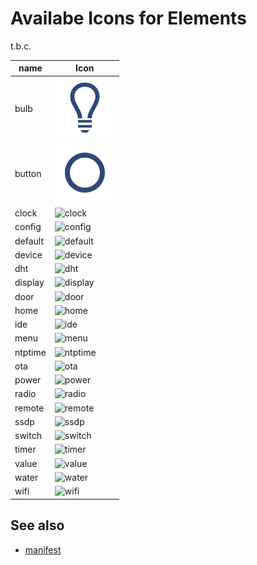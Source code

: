 # Availabe Icons for Elements

t.b.c.

| name     | Icon |
| ---      | --- |
| bulb     | ![bulb](i/bulb.svg)
| button   | ![button](i/button.svg)
| clock    | ![clock](https://www.mathertel.de/HomeDing/i/clock.svg)
| config   | ![config](https://www.mathertel.de/HomeDing/i/config.svg)
| default  | ![default](https://www.mathertel.de/HomeDing/i/default.svg)
| device   | ![device](https://www.mathertel.de/HomeDing/i/device.svg)
| dht      | ![dht](https://www.mathertel.de/HomeDing/i/dht.svg)
| display  | ![display](https://www.mathertel.de/HomeDing/i/display.svg)
| door     | ![door](https://www.mathertel.de/HomeDing/i/door.svg)
| home     | ![home](https://www.mathertel.de/HomeDing/i/home.svg)
| ide      | ![ide](https://www.mathertel.de/HomeDing/i/ide.svg)
| menu     | ![menu](https://www.mathertel.de/HomeDing/i/menu.svg)
| ntptime  | ![ntptime](https://www.mathertel.de/HomeDing/i/ntptime.svg)
| ota      | ![ota](https://www.mathertel.de/HomeDing/i/ota.svg)
| power    | ![power](https://www.mathertel.de/HomeDing/i/power.svg)
| radio    | ![radio](https://www.mathertel.de/HomeDing/i/radio.svg)
| remote   | ![remote](https://www.mathertel.de/HomeDing/i/remote.svg)
| ssdp     | ![ssdp](https://www.mathertel.de/HomeDing/i/ssdp.svg)
| switch   | ![switch](https://www.mathertel.de/HomeDing/i/switch.svg)
| timer    | ![timer](https://www.mathertel.de/HomeDing/i/timer.svg)
| value    | ![value](https://www.mathertel.de/HomeDing/i/value.svg)
| water    | ![water](https://www.mathertel.de/HomeDing/i/water.svg)
| wifi     | ![wifi](https://www.mathertel.de/HomeDing/i/wifi.svg)


## See also

* [manifest](_manifest)


